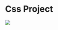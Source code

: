<h1>Css Project</h1>
<img src="https://github.com/keyurgohil13/SuperFood-Project/assets/104744961/fe612dc0-401f-418f-a3c6-92be355bbd26"/>
